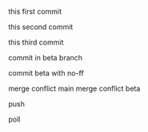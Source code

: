 this first commit

this second commit

this third commit

commit in beta branch

commit beta with no-ff

merge conflict main
merge conflict beta

push

poll
